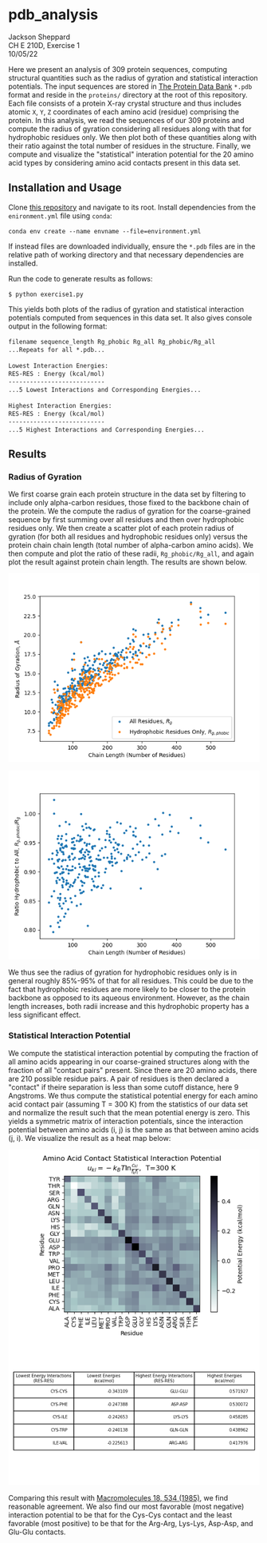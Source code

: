 # pdb_analysis

Jackson Sheppard\
CH E 210D, Exercise 1\
10/05/22

Here we present an analysis of 309 protein sequences, computing structural
quantities such as the radius of gyration and statistical interaction
potentials. The input sequences are stored in
[The Protein Data Bank](https://www.rcsb.org/) `*.pdb` format and reside in the
`proteins/` directory at the root of this repository. Each file consists of
a protein X-ray crystal structure and thus includes atomic `X`, `Y`, `Z`
coordinates of each amino acid (residue) comprising the protein. In
this analysis, we read the sequences of our 309 proteins and compute the
radius of gyration considering all residues along with that for hydrophobic
residues only. We then plot both of these quantities along with their ratio
against the total number of residues in the structure. Finally, we compute and
visualize the "statistical" interation potential for the 20 amino acid types
by considering amino acid contacts present in this data set.

## Installation and Usage
Clone [this repository](https://github.com/jsheppard95/pdb_analysis) and
navigate to its root. Install dependencies from the `enironment.yml` file
using `conda`:

```
conda env create --name envname --file=environment.yml
```

If instead files are downloaded individually, ensure the `*.pdb` files are in
the relative path of working directory and that necessary dependencies are
installed.

Run the code to generate results as follows:

```
$ python exercise1.py
```

This yields both plots of the radius of gyration and statistical interaction
potentials computed from sequences in this data set. It also gives
console output in the following format:

```
filename sequence_length Rg_phobic Rg_all Rg_phobic/Rg_all
...Repeats for all *.pdb...

Lowest Interaction Energies:
RES-RES : Energy (kcal/mol)
---------------------------
...5 Lowest Interactions and Corresponding Energies...

Highest Interaction Energies:
RES-RES : Energy (kcal/mol)
---------------------------
...5 Highest Interactions and Corresponding Energies...
```

## Results
### Radius of Gyration
We first coarse grain each protein structure in the data set by filtering to include
only alpha-carbon residues, those fixed to the backbone chain of the protein.
We the compute the radius of gyration for the coarse-grained sequence by first
summing over all residues and then over hydrophobic residues only. We then
create a scatter plot of each protein radius of gyration (for both all
residues and hydrophobic residues only) versus the protein chain chain length
(total number of alpha-carbon amino acids). We then compute and plot the ratio
of these radii, `Rg_phobic/Rg_all`, and again plot the result against protein
chain length. The results are shown below.

![Rg_length](output/Rg_length.png)

![Rg_ratio_length](output/Rg_ratio_length.png)

We thus see the radius of gyration for hydrophobic residues only is in general
roughly 85%-95% of that for all residues. This could be due to the fact that
hydrophobic residues are more likely to be closer to the protein backbone as
opposed to its aqueous environment. However, as the chain length increases,
both radii increase and this hydrophobic property has a less significant
effect.

### Statistical Interaction Potential
We compute the statistical interaction potential by computing the fraction of
all amino acids appearing in our coarse-grained structures along with the
fraction of all "contact pairs" present. Since there are 20 amino acids, there
are 210 possible residue pairs. A pair of residues is then declared a
"contact" if theire separation is less than some cutoff distance, here 9
Angstroms. We thus compute the statistical potential energy for each amino
acid contact pair (assuming T = 300 K) from the statistics of our data set
and normalize the result such that the mean potential energy is zero. This
yields a symmetric matrix of interaction potentials, since the interaction
potential between amino acids (i, j) is the same as that between amino acids
(j, i). We visualize the result as a heat map below:

![contact_potential](output/contact_potential.png)

Comparing this result with
[Macromolecules 18, 534 (1985)](https://pubs.acs.org/doi/10.1021/ma00145a039),
we find reasonable agreement. We also find our most favorable (most negative)
interaction potential to be that for the Cys-Cys contact and the least
favorable (most positive) to be that for the Arg-Arg, Lys-Lys, Asp-Asp, and Glu-Glu
contacts.